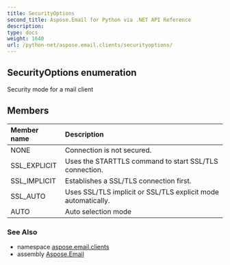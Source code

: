 ```yaml
---
title: SecurityOptions
second_title: Aspose.Email for Python via .NET API Reference
description: 
type: docs
weight: 1640
url: /python-net/aspose.email.clients/securityoptions/
---
```


## SecurityOptions enumeration

Security mode for a mail client

## Members
| Member name | Description |
| :- | :- |
|NONE|Connection is not secured.|
|SSL_EXPLICIT|Uses the STARTTLS command to start SSL/TLS connection.|
|SSL_IMPLICIT|Establishes a SSL/TLS connection first.|
|SSL_AUTO|Uses SSL/TLS implicit or SSL/TLS explicit mode automatically.|
|AUTO|Auto selection mode|

### See Also

* namespace [aspose.email.clients](/python-net/aspose.email.clients/)
* assembly [Aspose.Email](/python-net/)

